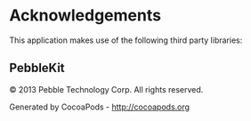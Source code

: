 # Acknowledgements
This application makes use of the following third party libraries:

## PebbleKit

© 2013 Pebble Technology Corp. All rights reserved.

Generated by CocoaPods - http://cocoapods.org
